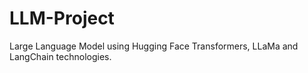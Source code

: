 # LLM-Project
Large Language Model using Hugging Face Transformers, LLaMa and LangChain technologies.
